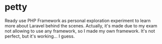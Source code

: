 # petty
Ready use PHP Framework as personal exploration experiment to learn more about Laravel behind the scenes. Actually, it's made due to my exam not allowing to use any framework, so I made my own framework. It's not perfect, but it's working... I guess.
